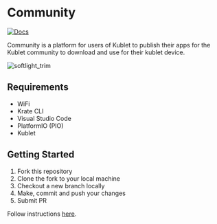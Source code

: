 # Community 

[![Docs](https://img.shields.io/badge/docs-developers.thekublet-blue?style=flat-square)](https://developers.thekublet.com)

Community is a platform for users of Kublet to publish their apps for the Kublet community to download and use for their kublet device.

![softlight_trim](https://github.com/kublet/community/assets/4488777/83a3d8a6-d340-4569-9ca0-3136d5fb2bb0)

## Requirements

- WiFi
- Krate CLI
- Visual Studio Code
- PlatformIO (PIO)
- Kublet

## Getting Started

1. Fork this repository
2. Clone the fork to your local machine
3. Checkout a new branch locally
4. Make, commit and push your changes
5. Submit PR

Follow instructions [here](https://developers.thekublet.com/docs/publishing/how-to/).

